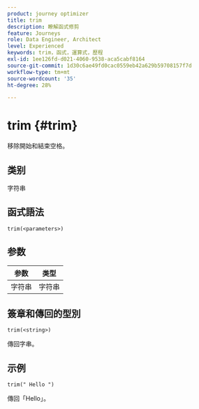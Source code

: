 ```yaml
---
product: journey optimizer
title: trim
description: 瞭解函式修剪
feature: Journeys
role: Data Engineer, Architect
level: Experienced
keywords: trim，函式，運算式，歷程
exl-id: 1ee126fd-d021-4060-9538-aca5cabf8164
source-git-commit: 1d30c6ae49fd0cac0559eb42a629b59708157f7d
workflow-type: tm+mt
source-wordcount: '35'
ht-degree: 28%

---
```


# trim {#trim}

移除開始和結束空格。

## 类别

字符串

## 函式語法

`trim(<parameters>)`

## 参数

| 参数 | 类型 |
|-----------|------------------|
| 字符串 | 字符串 |

## 簽章和傳回的型別

`trim(<string>)`

傳回字串。

## 示例

`trim(" Hello ")`

傳回「Hello」。

